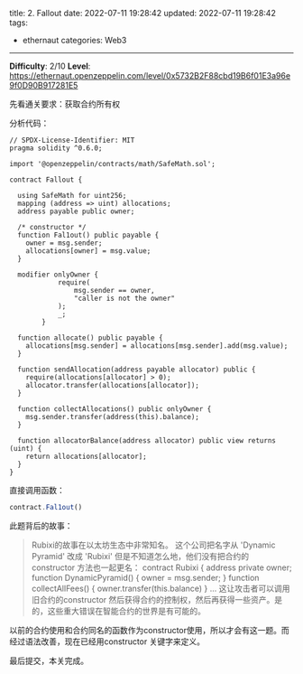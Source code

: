 title: 2. Fallout
date: 2022-07-11 19:28:42
updated: 2022-07-11 19:28:42
tags:
- ethernaut
categories: Web3
---

**Difficulty**: 2/10
**Level**: https://ethernaut.openzeppelin.com/level/0x5732B2F88cbd19B6f01E3a96e9f0D90B917281E5

先看通关要求：获取合约所有权

分析代码：

```solidity
// SPDX-License-Identifier: MIT
pragma solidity ^0.6.0;

import '@openzeppelin/contracts/math/SafeMath.sol';

contract Fallout {
  
  using SafeMath for uint256;
  mapping (address => uint) allocations;
  address payable public owner;

  /* constructor */
  function Fal1out() public payable {
    owner = msg.sender;
    allocations[owner] = msg.value;
  }

  modifier onlyOwner {
	        require(
	            msg.sender == owner,
	            "caller is not the owner"
	        );
	        _;
	    }

  function allocate() public payable {
    allocations[msg.sender] = allocations[msg.sender].add(msg.value);
  }

  function sendAllocation(address payable allocator) public {
    require(allocations[allocator] > 0);
    allocator.transfer(allocations[allocator]);
  }

  function collectAllocations() public onlyOwner {
    msg.sender.transfer(address(this).balance);
  }

  function allocatorBalance(address allocator) public view returns (uint) {
    return allocations[allocator];
  }
}
```

直接调用函数：

```jsx
contract.Fal1out()
```

此题背后的故事：

> Rubixi的故事在以太坊生态中非常知名。 这个公司把名字从 'Dynamic Pyramid' 改成 'Rubixi' 但是不知道怎么地，他们没有把合约的 constructor 方法也一起更名：
contract Rubixi {
  address private owner;
  function DynamicPyramid() { owner = msg.sender; }
  function collectAllFees() { owner.transfer(this.balance) }
  ...
这让攻击者可以调用旧合约的constructor 然后获得合约的控制权，然后再获得一些资产。是的，这些重大错误在智能合约的世界是有可能的。
> 

以前的合约使用和合约同名的函数作为constructor使用，所以才会有这一题。而经过语法改善，现在已经用constructor 关键字来定义。

最后提交，本关完成。
